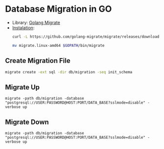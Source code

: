 # Database Migration in GO

- Library: [Golang Migrate](https://github.com/golang-migrate/migrate)
- [Instalation](https://github.com/golang-migrate/migrate/tree/master/cmd/migrate): 
    ```bash
    curl -L https://github.com/golang-migrate/migrate/releases/download/14.15.2/migrate.linux-amd64.tar.gz | tar xvz
    ```
    ```bash
    mv migrate.linux-amd64 $GOPATH/bin/migrate
    ```
## Create Migration File
```bash
migrate create -ext sql -dir db/migration -seq init_schema
```

## Migrate Up
```
migrate -path db/migration -database "postgresql://USER:PASSWORD@HOST:PORT/DATA_BASE?sslmode=disable" -verbose up
```
## Migrate Down
```
migrate -path db/migration -database "postgresql://USER:PASSWORD@HOST:PORT/DATA_BASE?sslmode=disable" -verbose up
```